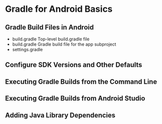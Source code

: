 # Gradle for Android Basics

## Gradle Build Files in Android

- build.gradle Top-level build.gradle file
- build.gradle Gradle build file for the app subproject
- settings.gradle 


## Configure SDK Versions and Other Defaults

## Executing Gradle Builds from the Command Line

## Executing Gradle Builds from Android Studio

## Adding Java Library Dependencies

